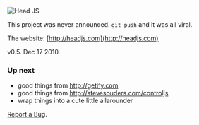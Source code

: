 
![Head JS](http://headjs.com/media/img/headjs-balanced.gif)

This project was never announced. `git push` and it was all viral.

The website: [http://headjs.com](http://headjs.com)

v0.5. Dec 17 2010.

### Up next

- good things from http://getify.com
- good things from http://stevesouders.com/controljs
- wrap things into a cute little allarounder

[Report a Bug](https://github.com/headjs/headjs/issues).

